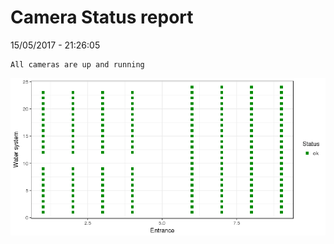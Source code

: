Camera Status report
================
15/05/2017 - 21:26:05

    All cameras are up and running

![](camreport_files/figure-markdown_github/unnamed-chunk-2-1.png)
